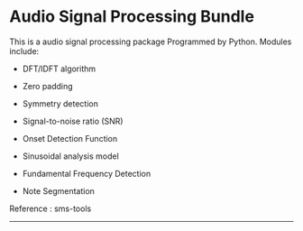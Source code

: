 

# Audio Signal Processing Bundle

This is a audio signal processing package Programmed by Python. Modules include:

* DFT/IDFT algorithm
* Zero padding
* Symmetry detection
* Signal-to-noise ratio (SNR)

* Onset Detection Function

* Sinusoidal analysis model

* Fundamental Frequency Detection

* Note Segmentation



Reference : sms-tools

***


